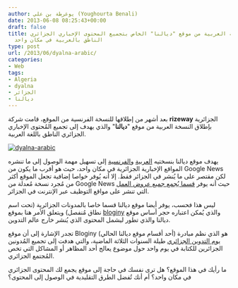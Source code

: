 ```yaml
---
author: يوغرطة بن علي (Youghourta Benali)
date: 2013-06-08 08:25:43+00:00
draft: false
title: إطلاق النسخة العربية من موقع "ديالنا" الخاص بتجميع المحتوى الإخباري الجزائري
  الناطق بالعربية في مكان واحد
type: post
url: /2013/06/dyalna-arabic/
categories:
- Web
tags:
- Algeria
- dyalna
- الجزائر
- ديالنا
---
```


بعد أشهر من إطلاقها للنسخة الفرنسية من الموقع، قامت شركة **rizeway** الجزائرية بإطلاق النسخة العربية من موقع "**ديالنا**" والذي يهدف إلى تجميع المُحتوى الإخباري الجزائري الناطق باللغة العربية.




[![dyalna-arabic](http://www.it-scoop.com/wp-content/uploads/2013/06/dyalna-arabic.png)
](http://www.it-scoop.com/wp-content/uploads/2013/06/dyalna-arabic.png)




يهدف موقع ديالنا بنسختيه [العربية](http://www.dyalna.com/ar/) و[الفرنسية](http://www.dyalna.com/fr/) إلى تسهيل مهمة الوصول إلى ما تنشره المواقع الإخبارية الجزائرية في مكان واحد، حيث هو أقرب ما يكون من Google News لكن مقتصر على ما يُنشر في الجزائر فقط. إلا أنه يُوفر خواصا إضافية تجعل الموقع أكثر من مُجرد نسخة مُعدلة من Google News حيث أنه يوفر [قسما يُجمع جميع عروض العمل](http://jobs.dyalna.com/) التي تنشر على مواقع التوظيف عبر الإنترنت في الجزائر.




ليس هذا فحسب، يوفر أيضا موقع ديالنا قسما خاصا بالمدونات الجزائرية (تحت اسم نطاق مُنفصل) ويتعلق الأمر هنا بموقع [bloginy](http://bloginy.com/blog_post/list) والذي يُمكن اعتباره حجر أساس موقع ديالنا والذي تطور ليشمل المحتوى الذي يُنشر خارج عالم التدوين.




تجدر الإشارة إلى أن موقع Bloginy (أحد أقسام موقع ديالنا الحالي) هو الذي نظم مبادرة [يوم التدوين الجزائري](http://www.it-scoop.com/2012/12/dzblogday-2013/) طيلة السنوات الثلاثة الماضية، والتي هدفت إلى تجميع المُدونين الجزائرين للكتابة في يوم واحد حول موضوع يعالج أحد المظاهر أو المشاكل التي تخص المُجتمع الجزائري.




ما رأيك في هذا الموقع؟ هل ترى نفسك في حاجة إلى موقع يجمع لك المحتوى الجزائري في مكان واحد؟ أم أنك تُفضل الطرق التقليدية في الوصول إلى المحتوى؟
